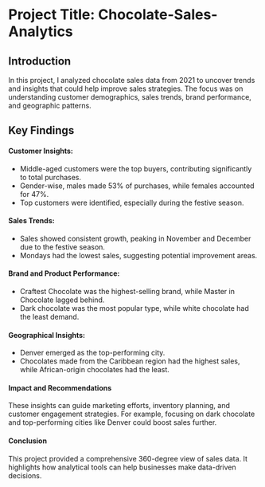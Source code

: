 # Project Title: Chocolate-Sales-Analytics

## Introduction
In this project, I analyzed chocolate sales data from 2021 to uncover trends and insights that could help improve sales strategies.
The focus was on understanding customer demographics, sales trends, brand performance, and geographic patterns.

## Key Findings
#### Customer Insights:

* Middle-aged customers were the top buyers, contributing significantly to total purchases.
* Gender-wise, males made 53% of purchases, while females accounted for 47%.
* Top customers were identified, especially during the festive season.
#### Sales Trends:

* Sales showed consistent growth, peaking in November and December due to the festive season.
* Mondays had the lowest sales, suggesting potential improvement areas.
#### Brand and Product Performance:

* Craftest Chocolate was the highest-selling brand, while Master in Chocolate lagged behind.
* Dark chocolate was the most popular type, while white chocolate had the least demand.
#### Geographical Insights:

* Denver emerged as the top-performing city.
* Chocolates made from the Caribbean region had the highest sales, while African-origin chocolates had the least.
#### Impact and Recommendations
These insights can guide marketing efforts, inventory planning, and customer engagement strategies. For example, focusing on dark chocolate and top-performing cities like Denver could boost sales further.
#### Conclusion
This project provided a comprehensive 360-degree view of sales data. It highlights how analytical tools can help businesses make data-driven decisions.
